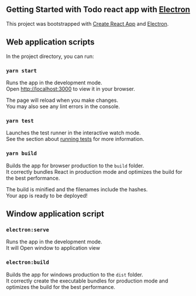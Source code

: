 
## Getting Started with Todo react app with [Electron](https://www.electronjs.org/)

This project was bootstrapped with [Create React App](https://github.com/facebook/create-react-app) and [Electron](https://www.electronjs.org/).

## Web application scripts

In the project directory, you can run:

### `yarn start`

Runs the app in the development mode.\
Open [http://localhost:3000](http://localhost:3000) to view it in your browser.

The page will reload when you make changes.\
You may also see any lint errors in the console.

### `yarn test`

Launches the test runner in the interactive watch mode.\
See the section about [running tests](https://facebook.github.io/create-react-app/docs/running-tests) for more information.

### `yarn build`

Builds the app for browser production to the `build` folder.\
It correctly bundles React in production mode and optimizes the build for the best performance.

The build is minified and the filenames include the hashes.\
Your app is ready to be deployed!

## Window application script 

### `electron:serve`

Runs the app in the development mode.\
It will Open window to application view

### `electron:build`

Builds the app for windows production to the `dist` folder.\
It correctly create the executable bundles for production mode and optimizes the build for the best performance.